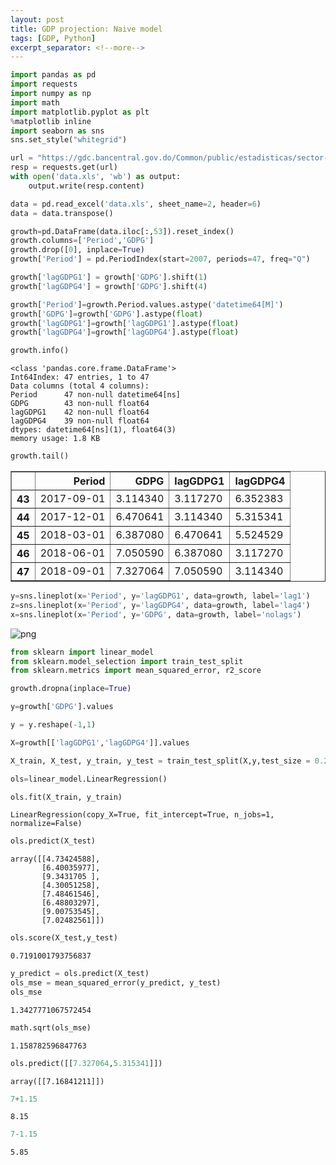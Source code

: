```yaml
---
layout: post
title: GDP projection: Naive model
tags: [GDP, Python]
excerpt_separator: <!--more-->
---
```


```python
import pandas as pd
import requests
import numpy as np
import math
import matplotlib.pyplot as plt
%matplotlib inline
import seaborn as sns
sns.set_style("whitegrid")
```


```python
url = "https://gdc.bancentral.gov.do/Common/public/estadisticas/sector-real/documents/pib_gasto_2007.xls"
resp = requests.get(url)
with open('data.xls', 'wb') as output:
    output.write(resp.content)
```


```python
data = pd.read_excel('data.xls', sheet_name=2, header=6)
data = data.transpose()
```


```python
growth=pd.DataFrame(data.iloc[:,53]).reset_index()
growth.columns=['Period','GDPG']
growth.drop([0], inplace=True)
growth['Period'] = pd.PeriodIndex(start=2007, periods=47, freq="Q")
```


```python
growth['lagGDPG1'] = growth['GDPG'].shift(1)
growth['lagGDPG4'] = growth['GDPG'].shift(4)
```


```python
growth['Period']=growth.Period.values.astype('datetime64[M]')
growth['GDPG']=growth['GDPG'].astype(float)
growth['lagGDPG1']=growth['lagGDPG1'].astype(float)
growth['lagGDPG4']=growth['lagGDPG4'].astype(float)
```


```python
growth.info()
```

    <class 'pandas.core.frame.DataFrame'>
    Int64Index: 47 entries, 1 to 47
    Data columns (total 4 columns):
    Period      47 non-null datetime64[ns]
    GDPG        43 non-null float64
    lagGDPG1    42 non-null float64
    lagGDPG4    39 non-null float64
    dtypes: datetime64[ns](1), float64(3)
    memory usage: 1.8 KB



```python
growth.tail()
```




<div>
<style scoped>
    .dataframe tbody tr th:only-of-type {
        vertical-align: middle;
    }

    .dataframe tbody tr th {
        vertical-align: top;
    }

    .dataframe thead th {
        text-align: right;
    }
</style>
<table border="1" class="dataframe">
  <thead>
    <tr style="text-align: right;">
      <th></th>
      <th>Period</th>
      <th>GDPG</th>
      <th>lagGDPG1</th>
      <th>lagGDPG4</th>
    </tr>
  </thead>
  <tbody>
    <tr>
      <th>43</th>
      <td>2017-09-01</td>
      <td>3.114340</td>
      <td>3.117270</td>
      <td>6.352383</td>
    </tr>
    <tr>
      <th>44</th>
      <td>2017-12-01</td>
      <td>6.470641</td>
      <td>3.114340</td>
      <td>5.315341</td>
    </tr>
    <tr>
      <th>45</th>
      <td>2018-03-01</td>
      <td>6.387080</td>
      <td>6.470641</td>
      <td>5.524529</td>
    </tr>
    <tr>
      <th>46</th>
      <td>2018-06-01</td>
      <td>7.050590</td>
      <td>6.387080</td>
      <td>3.117270</td>
    </tr>
    <tr>
      <th>47</th>
      <td>2018-09-01</td>
      <td>7.327064</td>
      <td>7.050590</td>
      <td>3.114340</td>
    </tr>
  </tbody>
</table>
</div>




```python
y=sns.lineplot(x='Period', y='lagGDPG1', data=growth, label='lag1')
z=sns.lineplot(x='Period', y='lagGDPG4', data=growth, label='lag4')
x=sns.lineplot(x='Period', y='GDPG', data=growth, label='nolags')

```


![png]("yavah.github.io/assets/img/output_8_0.png")



```python
from sklearn import linear_model
from sklearn.model_selection import train_test_split
from sklearn.metrics import mean_squared_error, r2_score
```


```python
growth.dropna(inplace=True)
```


```python
y=growth['GDPG'].values
```


```python
y = y.reshape(-1,1)
```


```python
X=growth[['lagGDPG1','lagGDPG4']].values
```


```python
X_train, X_test, y_train, y_test = train_test_split(X,y,test_size = 0.2, random_state=42)
```


```python
ols=linear_model.LinearRegression()
```


```python
ols.fit(X_train, y_train)
```




    LinearRegression(copy_X=True, fit_intercept=True, n_jobs=1, normalize=False)




```python
ols.predict(X_test)
```




    array([[4.73424588],
           [6.40035977],
           [9.3431705 ],
           [4.30051258],
           [7.48461546],
           [6.48803297],
           [9.00753545],
           [7.02482561]])




```python
ols.score(X_test,y_test)
```




    0.7191001793756837




```python
y_predict = ols.predict(X_test)
ols_mse = mean_squared_error(y_predict, y_test)
ols_mse
```




    1.3427771067572454




```python
math.sqrt(ols_mse)
```




    1.158782596847763




```python
ols.predict([[7.327064,5.315341]])
```




    array([[7.16841211]])




```python
7+1.15
```




    8.15




```python
7-1.15
```




    5.85


